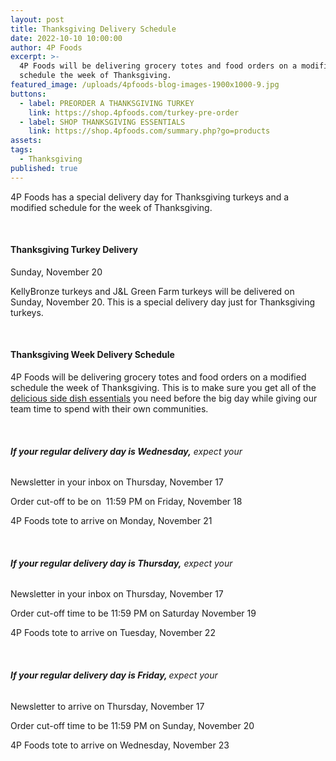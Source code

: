 ```yaml
---
layout: post
title: Thanksgiving Delivery Schedule
date: 2022-10-10 10:00:00
author: 4P Foods
excerpt: >-
  4P Foods will be delivering grocery totes and food orders on a modified
  schedule the week of Thanksgiving.
featured_image: /uploads/4pfoods-blog-images-1900x1000-9.jpg
buttons:
  - label: PREORDER A THANKSGIVING TURKEY
    link: https://shop.4pfoods.com/turkey-pre-order
  - label: SHOP THANKSGIVING ESSENTIALS
    link: https://shop.4pfoods.com/summary.php?go=products
assets:
tags:
  - Thanksgiving
published: true
---
```

<div class="editable"><p>4P Foods has a special delivery day for Thanksgiving turkeys and a modified schedule for the week of Thanksgiving.</p><p>&nbsp;</p><h4>Thanksgiving Turkey Delivery</h4><p>Sunday, November 20</p><p>KellyBronze turkeys and J&amp;L Green Farm turkeys will be delivered on Sunday, November 20. This is a special delivery day just for Thanksgiving turkeys.</p><p>&nbsp;</p><h4>Thanksgiving Week Delivery Schedule</h4><p>4P Foods will be delivering grocery totes and food orders on a modified schedule the week of Thanksgiving. This is to make sure you get all of the <a href="https://shop.4pfoods.com/vegetables">delicious side dish essentials</a> you need before the big day while giving our team time to spend with their own communities.</p><p class="AlignCenter">&nbsp;</p><h6 class="AlignCenter"><b>If your regular delivery day is Wednesday,</b>&nbsp;expect your</h6><p class="AlignCenter">Newsletter in your inbox on Thursday, November 17</p><p class="AlignCenter">Order cut-off to be on&nbsp; 11:59 PM on Friday, November 18</p><p class="AlignCenter">4P Foods tote to arrive on Monday, November 21</p><p class="AlignCenter">&nbsp;</p><h6 class="AlignCenter"><strong>If your regular delivery day is Thursday,</strong>&nbsp;expect your</h6><p class="AlignCenter">Newsletter in your inbox on Thursday, November 17</p><p class="AlignCenter">Order cut-off time to be 11:59 PM on Saturday November 19</p><p class="AlignCenter">4P Foods tote to arrive on Tuesday, November 22</p><p class="AlignCenter">&nbsp;</p><h6 class="AlignCenter"><strong>If your regular delivery day is Friday, </strong>expect your</h6><p class="AlignCenter">Newsletter to arrive on Thursday, November 17</p><p class="AlignCenter">Order cut-off time to be 11:59 PM on Sunday, November 20</p><p class="AlignCenter">4P Foods tote to arrive on Wednesday, November 23</p><p class="AlignCenter">&nbsp;</p></div>